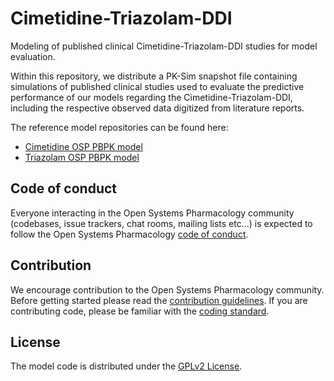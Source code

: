 # Cimetidine-Triazolam-DDI
Modeling of published clinical Cimetidine-Triazolam-DDI studies for model evaluation.

Within this repository, we distribute a PK-Sim snapshot file containing simulations of published clinical studies used to evaluate the predictive performance of our models regarding the Cimetidine-Triazolam-DDI, including the respective observed data digitized from literature reports.

The reference model repositories can be found here:

- [Cimetidine OSP PBPK model](https://github.com/Open-Systems-Pharmacology/Cimetidine-Model)
- [Triazolam OSP PBPK model](https://github.com/Open-Systems-Pharmacology/Triazolam-Model)

## Code of conduct

Everyone interacting in the Open Systems Pharmacology community (codebases, issue trackers, chat rooms, mailing lists etc...) is expected to follow the Open Systems Pharmacology [code of conduct](https://github.com/Open-Systems-Pharmacology/Suite/blob/master/CODE_OF_CONDUCT.md#contributor-covenant-code-of-conduct).

## Contribution

We encourage contribution to the Open Systems Pharmacology community. Before getting started please read the [contribution guidelines](https://github.com/Open-Systems-Pharmacology/Suite/blob/master/CONTRIBUTING.md#ways-to-contribute). If you are contributing code, please be familiar with the [coding standard](https://github.com/Open-Systems-Pharmacology/Suite/blob/master/CODING_STANDARDS.md#visual-studio-settings).

## License

The model code is distributed under the [GPLv2 License](https://github.com/Open-Systems-Pharmacology/Suite/blob/develop/LICENSE).